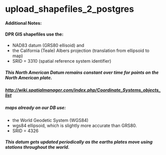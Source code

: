 # upload_shapefiles_2_postgres
#### Additional Notes: 

#### DPR GIS shapefiles use the: 
* NAD83 datum (GRS80 ellisoid) and 
* the California (Teale) Albers projection (translation from ellipsoid to map) 
* SRID = 3310        (spatial reference system identifier)
##### This North American Datum remains constant over time for points on the North American plate.
##### http://wiki.spatialmanager.com/index.php/Coordinate_Systems_objects_list

##### maps already on our DB use: 
* the World Geodetic System (WGS84) 
* wgs84 ellipsoid, which is slightly more accurate than GRS80.
* SRID = 4326       
##### This datum gets updated periodically as the earths plates move using stations throughout the world.
